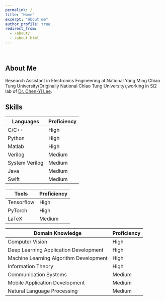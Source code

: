 ```yaml
---
permalink: /
title: "Home"
excerpt: "About me"
author_profile: true
redirect_from: 
  - /about/
  - /about.html
---
```

<br/>

## About Me
Research Assistant in Electronics Engineering at National Yang Ming Chiao Tung University(Originally National Chiao Tung University),working in Si2 lab of [Dr. Chen-Yi Lee](http://www.si2lab.org/faculty/). 


## Skills

| Languages                                               | Proficiency                                          |
| ------------------------------------------- | ----------------------------------------------------- |
| C/C++ | High |
| Python | High |
| Matlab | High |
| Verilog | Medium |
| System Verilog | Medium |
| Java | Medium |
| Swift | Medium |

| Tools                                                   | Proficiency                                          |
| ------------------------------------------- | ----------------------------------------------------- |
| Tensorflow | High |
| PyTorch | High |
| LaTeX | Medium |

| Domain Knowledge                                        | Proficiency                                          |
| ------------------------------------------- | ----------------------------------------------------- |
| Computer Vision | High |
| Deep Learning Application Development | High |
| Machine Learning Algorithm Development | High |
| Information Theory | High |
| Communication Systems | Medium |
| Mobile Application Development | Medium |
| Natural Language Processing | Medium |